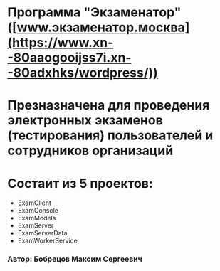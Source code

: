 # Программа "Экзаменатор" ([www.экзаменатор.москва](https://www.xn--80aaogooijss7i.xn--80adxhks/wordpress/))
# Презназначена для проведения электронных экзаменов (тестирования) пользователей и сотрудников организаций 
# Состаит из 5 проектов:
* ExamClient
* ExamConsole
* ExamModels
* ExamServer
* ExamServerData
* ExamWorkerService
### Автор: Бобрецов Максим Сергеевич
